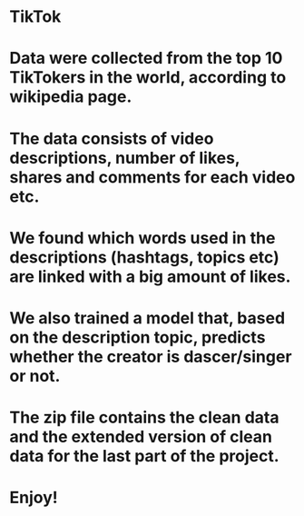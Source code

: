 # TikTok
# Data were collected from the top 10 TikTokers in the world, according to wikipedia page. 
# The data consists of video descriptions, number of likes, shares and comments for each video etc. 
# We found which words used in the descriptions (hashtags, topics etc) are linked with a big amount of likes. 
# We also trained a model that, based on the description topic, predicts whether the creator is dascer/singer or not.

# The zip file contains the clean data and the extended version of clean data for the last part of the project.
# Enjoy!
